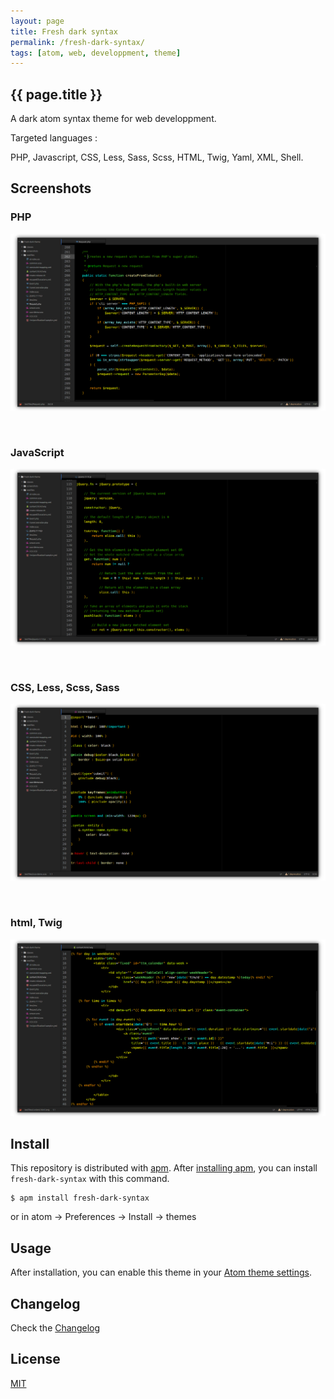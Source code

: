 ```yaml
---
layout: page
title: Fresh dark syntax
permalink: /fresh-dark-syntax/
tags: [atom, web, developpment, theme]
---
```


<article class="markdown-body" markdown="1">

# {{ page.title }}

<div class="article-heading">
A dark atom syntax theme for web developpment.
</div>

<div class="article-heading-description" markdown="1">

Targeted languages :

PHP, Javascript, CSS, Less, Sass, Scss, HTML, Twig, Yaml, XML, Shell.

</div>



## Screenshots

### PHP

![php](/img/php.png)

&nbsp;

### JavaScript

![js](/img/js.png)

&nbsp;

### CSS, Less, Scss, Sass

![css, less, scss](/img/css.png)

&nbsp;

### html, Twig

![twig](/img/twig.png)

## Install

This repository is distributed with [apm](https://atom.io/themes). After [installing apm](https://github.com/atom/apm#installing), you can install `fresh-dark-syntax` with this command.

```
$ apm install fresh-dark-syntax
```

or in atom -> Preferences -> Install -> themes

## Usage

After installation, you can enable this theme in your [Atom theme settings](http://flight-manual.atom.io/using-atom/sections/atom-packages/#_atom_themes).

## Changelog

Check the [Changelog](CHANGELOG.md)

## License

[MIT](https://en.wikipedia.org/wiki/MIT_License)

</article>
